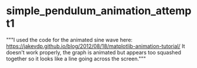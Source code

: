 # simple_pendulum_animation_attempt1

"""I used the code for the animated sine wave here: https://jakevdp.github.io/blog/2012/08/18/matplotlib-animation-tutorial/
It doesn't work properly, the graph is animated but appears too squashed together so it looks like a line going across the screen."""
